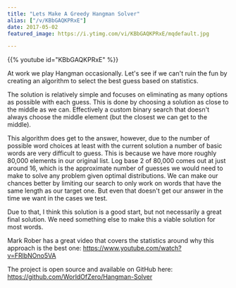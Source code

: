 ```yaml
---
title: "Lets Make A Greedy Hangman Solver"
alias: ["/v/KBbGAQKPRxE"]
date: 2017-05-02
featured_image: https://i.ytimg.com/vi/KBbGAQKPRxE/mqdefault.jpg

---
```


{{% youtube id="KBbGAQKPRxE" %}}

At work we play Hangman occasionally. Let's see if we can't ruin the fun by creating an algorithm to select the best guess based on statistics.

The solution is relatively simple and focuses on eliminating as many options as possible with each guess. This is done by choosing a solution as close to the middle as we can. Effectively a custom binary search that doesn't always choose the middle element (but the closest we can get to the middle).

This algorithm does get to the answer, however, due to the number of possible word choices at least with the current solution a number of basic words are very difficult to guess. This is because we have more roughly 80,000 elements in our original list. Log base 2 of 80,000 comes out at just around 16, which is the approximate number of guesses we would need to make to solve any problem given optimal distributions. We can make our chances better by limiting our search to only work on words that have the same length as our target one. But even that doesn't get our answer in the time we want in the cases we test.

Due to that, I think this solution is a good start, but not necessarily a great final solution. We need something else to make this a viable solution for most words.

Mark Rober has a great video that covers the statistics around why this approach is the best one: https://www.youtube.com/watch?v=FRlbNOno5VA

The project is open source and available on GitHub here: https://github.com/WorldOfZero/Hangman-Solver